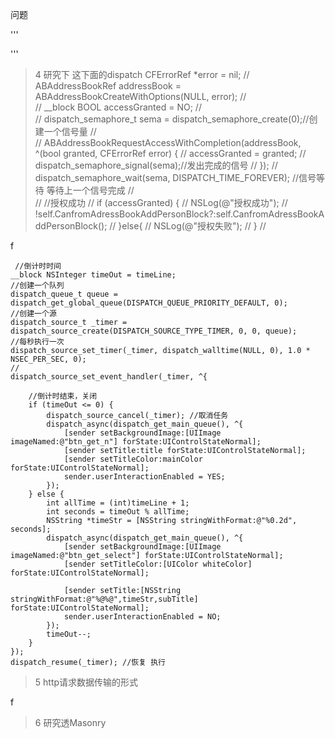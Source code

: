问题


'''

'''


 >4 研究下 这下面的dispatch
   CFErrorRef *error = nil;
//                ABAddressBookRef addressBook = ABAddressBookCreateWithOptions(NULL, error);
//        
//                __block BOOL accessGranted = NO;
//        
//                dispatch_semaphore_t sema = dispatch_semaphore_create(0);//创建一个信号量
//        
//                ABAddressBookRequestAccessWithCompletion(addressBook, ^(bool granted, CFErrorRef error) {
//                    accessGranted = granted;
//                    dispatch_semaphore_signal(sema);//发出完成的信号
//                });
//                dispatch_semaphore_wait(sema, DISPATCH_TIME_FOREVER);  //信号等待 等待上一个信号完成
//        
//                //授权成功
//                if (accessGranted) {
//                     NSLog(@"授权成功");
//                      !self.CanfromAdressBookAddPersonBlock?:self.CanfromAdressBookAddPersonBlock();
//                }else{
//                     NSLog(@"授权失败");
//                }
//
   
   f

 
 
     //倒计时时间
    __block NSInteger timeOut = timeLine;
    //创建一个队列
    dispatch_queue_t queue = dispatch_get_global_queue(DISPATCH_QUEUE_PRIORITY_DEFAULT, 0);
    //创建一个源
    dispatch_source_t _timer = dispatch_source_create(DISPATCH_SOURCE_TYPE_TIMER, 0, 0, queue);
    //每秒执行一次 
    dispatch_source_set_timer(_timer, dispatch_walltime(NULL, 0), 1.0 * NSEC_PER_SEC, 0);
    //
    dispatch_source_set_event_handler(_timer, ^{
        
        //倒计时结束，关闭
        if (timeOut <= 0) {
            dispatch_source_cancel(_timer); //取消任务
            dispatch_async(dispatch_get_main_queue(), ^{
                [sender setBackgroundImage:[UIImage imageNamed:@"btn_get_n"] forState:UIControlStateNormal];
                [sender setTitle:title forState:UIControlStateNormal];
                [sender setTitleColor:mainColor forState:UIControlStateNormal];
                sender.userInteractionEnabled = YES;
            });
        } else {
            int allTime = (int)timeLine + 1;
            int seconds = timeOut % allTime;
            NSString *timeStr = [NSString stringWithFormat:@"%0.2d", seconds];
            dispatch_async(dispatch_get_main_queue(), ^{
                [sender setBackgroundImage:[UIImage imageNamed:@"btn_get_select"] forState:UIControlStateNormal];
                [sender setTitleColor:[UIColor whiteColor] forState:UIControlStateNormal];
                
                [sender setTitle:[NSString stringWithFormat:@"%@%@",timeStr,subTitle] forState:UIControlStateNormal];
                sender.userInteractionEnabled = NO;
            });
            timeOut--;
        }
    });
    dispatch_resume(_timer); //恢复 执行

>5 http请求数据传输的形式

  f
  
>6 研究透Masonry
